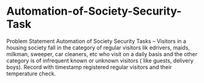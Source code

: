# Automation-of-Society-Security-Task
Problem Statement Automation of Society Security Tasks – Visitors in a housing society fall in the category of regular visitors lik edrivers, maids, milkman, sweeper, car cleaners, etc who visit on a daily basis and the other category is of infrequent known or unknown visitors ( like guests, delivery boys). Record with timestamp registered regular visitors and their temperature check.
